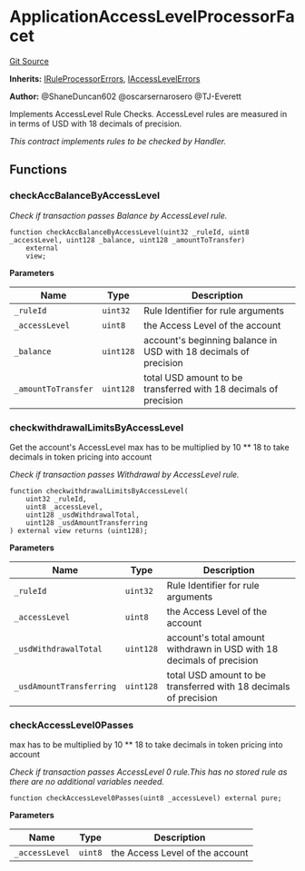 # ApplicationAccessLevelProcessorFacet
[Git Source](https://github.com/thrackle-io/Tron_Internal/blob/de9d46fc7f857fca8d253f1ed09221b1c3873dd9/src/economic/ruleProcessor/ApplicationAccessLevelProcessorFacet.sol)

**Inherits:**
[IRuleProcessorErrors](/src/interfaces/IErrors.sol/interface.IRuleProcessorErrors.md), [IAccessLevelErrors](/src/interfaces/IErrors.sol/interface.IAccessLevelErrors.md)

**Author:**
@ShaneDuncan602 @oscarsernarosero @TJ-Everett

Implements AccessLevel Rule Checks. AccessLevel rules are measured in
in terms of USD with 18 decimals of precision.

*This contract implements rules to be checked by Handler.*


## Functions
### checkAccBalanceByAccessLevel

*Check if transaction passes Balance by AccessLevel rule.*


```solidity
function checkAccBalanceByAccessLevel(uint32 _ruleId, uint8 _accessLevel, uint128 _balance, uint128 _amountToTransfer)
    external
    view;
```
**Parameters**

|Name|Type|Description|
|----|----|-----------|
|`_ruleId`|`uint32`|Rule Identifier for rule arguments|
|`_accessLevel`|`uint8`|the Access Level of the account|
|`_balance`|`uint128`|account's beginning balance in USD with 18 decimals of precision|
|`_amountToTransfer`|`uint128`|total USD amount to be transferred with 18 decimals of precision|


### checkwithdrawalLimitsByAccessLevel

Get the account's AccessLevel
max has to be multiplied by 10 ** 18 to take decimals in token pricing into account

*Check if transaction passes Withdrawal by AccessLevel rule.*


```solidity
function checkwithdrawalLimitsByAccessLevel(
    uint32 _ruleId,
    uint8 _accessLevel,
    uint128 _usdWithdrawalTotal,
    uint128 _usdAmountTransferring
) external view returns (uint128);
```
**Parameters**

|Name|Type|Description|
|----|----|-----------|
|`_ruleId`|`uint32`|Rule Identifier for rule arguments|
|`_accessLevel`|`uint8`|the Access Level of the account|
|`_usdWithdrawalTotal`|`uint128`|account's total amount withdrawn in USD with 18 decimals of precision|
|`_usdAmountTransferring`|`uint128`|total USD amount to be transferred with 18 decimals of precision|


### checkAccessLevel0Passes

max has to be multiplied by 10 ** 18 to take decimals in token pricing into account

*Check if transaction passes AccessLevel 0 rule.This has no stored rule as there are no additional variables needed.*


```solidity
function checkAccessLevel0Passes(uint8 _accessLevel) external pure;
```
**Parameters**

|Name|Type|Description|
|----|----|-----------|
|`_accessLevel`|`uint8`|the Access Level of the account|


